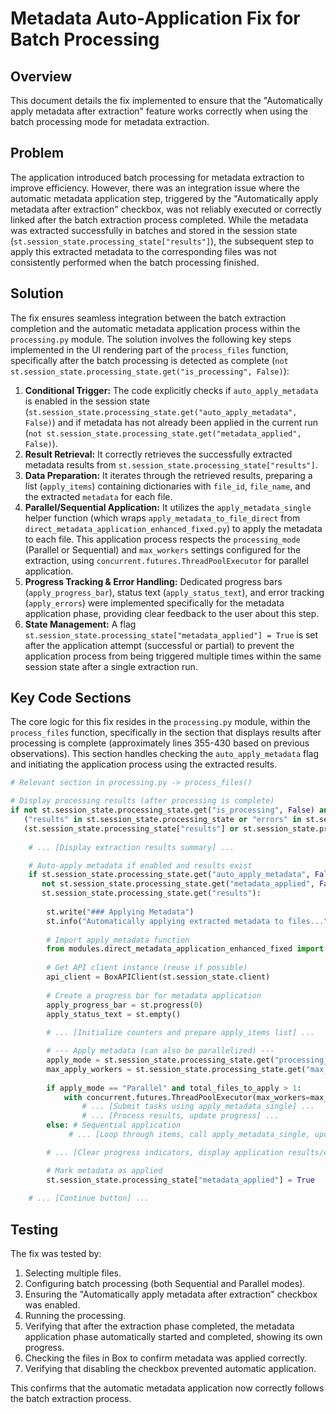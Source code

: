 # Metadata Auto-Application Fix for Batch Processing

## Overview

This document details the fix implemented to ensure that the "Automatically apply metadata after extraction" feature works correctly when using the batch processing mode for metadata extraction.

## Problem

The application introduced batch processing for metadata extraction to improve efficiency. However, there was an integration issue where the automatic metadata application step, triggered by the "Automatically apply metadata after extraction" checkbox, was not reliably executed or correctly linked after the batch extraction process completed. While the metadata was extracted successfully in batches and stored in the session state (`st.session_state.processing_state["results"]`), the subsequent step to apply this extracted metadata to the corresponding files was not consistently performed when the batch processing finished.

## Solution

The fix ensures seamless integration between the batch extraction completion and the automatic metadata application process within the `processing.py` module. The solution involves the following key steps implemented in the UI rendering part of the `process_files` function, specifically after the batch processing is detected as complete (`not st.session_state.processing_state.get("is_processing", False)`):

1.  **Conditional Trigger:** The code explicitly checks if `auto_apply_metadata` is enabled in the session state (`st.session_state.processing_state.get("auto_apply_metadata", False)`) and if metadata has not already been applied in the current run (`not st.session_state.processing_state.get("metadata_applied", False)`).
2.  **Result Retrieval:** It correctly retrieves the successfully extracted metadata results from `st.session_state.processing_state["results"]`.
3.  **Data Preparation:** It iterates through the retrieved results, preparing a list (`apply_items`) containing dictionaries with `file_id`, `file_name`, and the extracted `metadata` for each file.
4.  **Parallel/Sequential Application:** It utilizes the `apply_metadata_single` helper function (which wraps `apply_metadata_to_file_direct` from `direct_metadata_application_enhanced_fixed.py`) to apply the metadata to each file. This application process respects the `processing_mode` (Parallel or Sequential) and `max_workers` settings configured for the extraction, using `concurrent.futures.ThreadPoolExecutor` for parallel application.
5.  **Progress Tracking & Error Handling:** Dedicated progress bars (`apply_progress_bar`), status text (`apply_status_text`), and error tracking (`apply_errors`) were implemented specifically for the metadata application phase, providing clear feedback to the user about this step.
6.  **State Management:** A flag `st.session_state.processing_state["metadata_applied"] = True` is set after the application attempt (successful or partial) to prevent the application process from being triggered multiple times within the same session state after a single extraction run.

## Key Code Sections

The core logic for this fix resides in the `processing.py` module, within the `process_files` function, specifically in the section that displays results after processing is complete (approximately lines 355-430 based on previous observations). This section handles checking the `auto_apply_metadata` flag and initiating the application process using the extracted results.

```python
# Relevant section in processing.py -> process_files()

# Display processing results (after processing is complete)
if not st.session_state.processing_state.get("is_processing", False) and \
   ("results" in st.session_state.processing_state or "errors" in st.session_state.processing_state) and \
   (st.session_state.processing_state["results"] or st.session_state.processing_state["errors"]):
    
    # ... [Display extraction results summary] ...

    # Auto-apply metadata if enabled and results exist
    if st.session_state.processing_state.get("auto_apply_metadata", False) and \
       not st.session_state.processing_state.get("metadata_applied", False) and \
       st.session_state.processing_state.get("results"):
        
        st.write("### Applying Metadata")
        st.info("Automatically applying extracted metadata to files...")
        
        # Import apply_metadata function
        from modules.direct_metadata_application_enhanced_fixed import apply_metadata_to_file_direct
        
        # Get API client instance (reuse if possible)
        api_client = BoxAPIClient(st.session_state.client)
        
        # Create a progress bar for metadata application
        apply_progress_bar = st.progress(0)
        apply_status_text = st.empty()
        
        # ... [Initialize counters and prepare apply_items list] ...

        # --- Apply metadata (can also be parallelized) ---
        apply_mode = st.session_state.processing_state.get("processing_mode", "Parallel")
        max_apply_workers = st.session_state.processing_state.get("max_workers", 5)
        
        if apply_mode == "Parallel" and total_files_to_apply > 1:
            with concurrent.futures.ThreadPoolExecutor(max_workers=max_apply_workers) as executor:
                # ... [Submit tasks using apply_metadata_single] ...
                # ... [Process results, update progress] ...
        else: # Sequential application
             # ... [Loop through items, call apply_metadata_single, update progress] ...

        # ... [Clear progress indicators, display application results/errors] ...

        # Mark metadata as applied
        st.session_state.processing_state["metadata_applied"] = True
    
    # ... [Continue button] ...
```

## Testing

The fix was tested by:
1.  Selecting multiple files.
2.  Configuring batch processing (both Sequential and Parallel modes).
3.  Ensuring the "Automatically apply metadata after extraction" checkbox was enabled.
4.  Running the processing.
5.  Verifying that after the extraction phase completed, the metadata application phase automatically started and completed, showing its own progress.
6.  Checking the files in Box to confirm metadata was applied correctly.
7.  Verifying that disabling the checkbox prevented automatic application.

This confirms that the automatic metadata application now correctly follows the batch extraction process.
